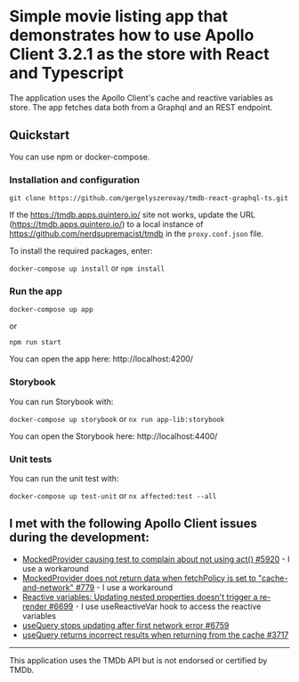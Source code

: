 # Simple movie listing app that demonstrates how to use Apollo Client 3.2.1 as the store with React and Typescript

The application uses the Apollo Client's cache and reactive variables as store. 
The app fetches data both from a Graphql and an REST endpoint.   

## Quickstart

You can use npm or docker-compose.

### Installation and configuration

`git clone https://github.com/gergelyszerovay/tmdb-react-graphql-ts.git`

If the https://tmdb.apps.quintero.io/ site not works, update the URL (https://tmdb.apps.quintero.io/) to a local instance of https://github.com/nerdsupremacist/tmdb
 in the `proxy.conf.json` file.

To install the required packages, enter:

`docker-compose up install` or `npm install`

### Run the app

`docker-compose up app`

or

`npm run start`

You can open the app here: http://localhost:4200/

### Storybook

You can run Storybook with:

`docker-compose up storybook` or `nx run app-lib:storybook`

You can open the Storybook here: http://localhost:4400/

### Unit tests

You can run the unit test with:

`docker-compose up test-unit` or `nx affected:test --all`

## I met with the following Apollo Client issues during the development:
* [MockedProvider causing test to complain about not using act() #5920](https://github.com/apollographql/apollo-client/issues/5920) - I use a workaround
* [MockedProvider does not return data when fetchPolicy is set to "cache-and-network" #779](https://github.com/apollographql/react-apollo/issues/779) - I use a workaround
* [Reactive variables: Updating nested properties doesn't trigger a re-render #6699](https://github.com/apollographql/apollo-client/issues/6699) - I use useReactiveVar hook to access the reactive variables
* [useQuery stops updating after first network error #6759](https://github.com/apollographql/apollo-client/issues/6759)
* [useQuery returns incorrect results when returning from the cache #3717](https://github.com/apollographql/react-apollo/issues/3717)
---

This application uses the TMDb API but is not endorsed or certified by TMDb.
